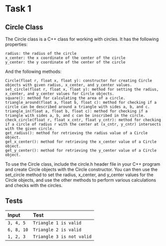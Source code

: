 # Task 1

## Circle Class

The Circle class is a C++ class for working with circles. It has the following properties:

    radius: the radius of the circle
    x_center: the x coordinate of the center of the circle
    y_center: the y coordinate of the center of the circle

And the following methods:

    Circle(float r, float x, float y): constructor for creating Circle objects with given radius, x_center, and y_center values.
    set_circle(float r, float x, float y): method for setting the radius, x_center, and y_center values for Circle objects.
    square(): method for calculating the area of a circle.
    triangle_around(float a, float b, float c): method for checking if a circle can be described around a triangle with sides a, b, and c.
    triangle_in(float a, float b, float c): method for checking if a triangle with sides a, b, and c can be inscribed in the circle.
    check_circle(float r, float x_cntr, float y_cntr): method for checking if a circle of radius r with the center at (x_cntr, y_cntr) intersects with the given circle.
    get_radius(): method for retrieving the radius value of a Circle object.
    get_x_center(): method for retrieving the x_center value of a Circle object.
    get_y_center(): method for retrieving the y_center value of a Circle object.

To use the Circle class, include the circle.h header file in your C++ program and create Circle objects with the Circle constructor. You can then use the set_circle method to set the radius, x_center, and y_center values for the Circle objects, and use the other methods to perform various calculations and checks with the circles.


## Tests

| Input      | Test                      |
|:-----------|:--------------------------|
| `3, 4, 5`  | `Triangle 1 is valid`     |
| `6, 8, 10` | `Triangle 2 is valid`     |
| `1, 2, 3`  | `Triangle 3 is not valid` |
